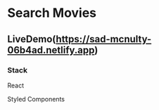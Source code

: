 # Search Movies

## LiveDemo(https://sad-mcnulty-06b4ad.netlify.app)

### Stack

React

Styled Components
